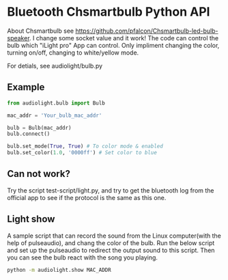 # Bluetooth Chsmartbulb Python API

About Chsmartbulb see https://github.com/pfalcon/Chsmartbulb-led-bulb-speaker.
I change some socket value and it work!
The code can control the bulb which "iLight pro" App can control.
Only impliment changing the color, turning on/off,
changing to white/yellow mode.

For detials, see audiolight/bulb.py

## Example

``` python
from audiolight.bulb import Bulb

mac_addr = 'Your_bulb_mac_addr'

bulb = Bulb(mac_addr)
bulb.connect()

bulb.set_mode(True, True) # To color mode & enabled
bulb.set_color(1.0, '0000ff') # Set color to blue
```

## Can not work?
Try the script test-script/light.py, and try to get the bluetooth log from the
official app to see if the protocol is the same as this one.

## Light show

A sample script that can record the sound from the Linux computer(with the help
of pulseaudio), and chang the color of the bulb. Run the below script and set
up the pulseaudio to redirect the output sound to this script. Then you can see
the bulb react with the song you playing.

``` bash
python -m audiolight.show MAC_ADDR
```
